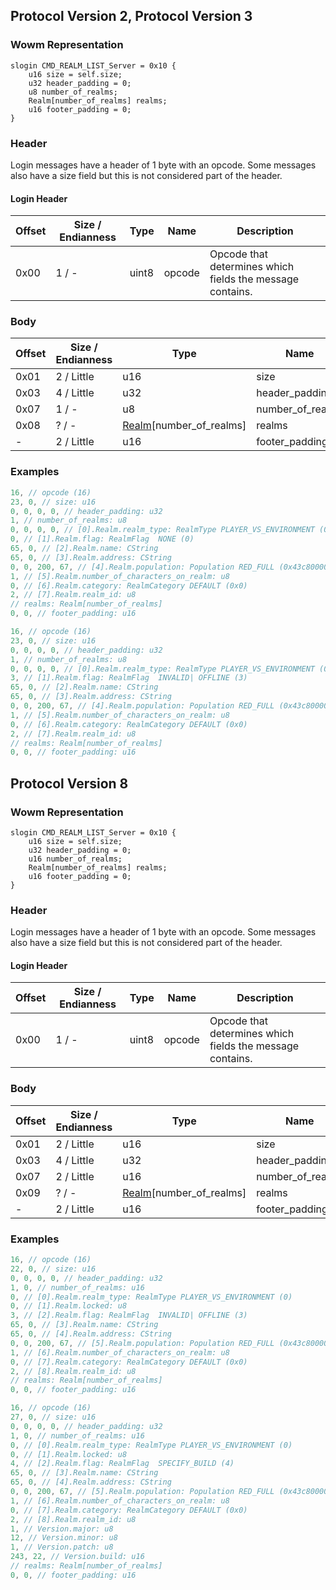 ## Protocol Version 2, Protocol Version 3

### Wowm Representation
```rust,ignore
slogin CMD_REALM_LIST_Server = 0x10 {
    u16 size = self.size;
    u32 header_padding = 0;
    u8 number_of_realms;
    Realm[number_of_realms] realms;
    u16 footer_padding = 0;
}
```
### Header

Login messages have a header of 1 byte with an opcode. Some messages also have a size field but this is not considered part of the header.

#### Login Header

| Offset | Size / Endianness | Type   | Name   | Description |
| ------ | ----------------- | ------ | ------ | ----------- |
| 0x00   | 1 / -             | uint8  | opcode | Opcode that determines which fields the message contains.|

### Body

| Offset | Size / Endianness | Type | Name | Description | Comment |
| ------ | ----------------- | ---- | ---- | ----------- | ------- |
| 0x01 | 2 / Little | u16 | size |  |  |
| 0x03 | 4 / Little | u32 | header_padding |  |  |
| 0x07 | 1 / - | u8 | number_of_realms |  |  |
| 0x08 | ? / - | [Realm](realm.md)[number_of_realms] | realms |  |  |
| - | 2 / Little | u16 | footer_padding |  |  |

### Examples
```c
16, // opcode (16)
23, 0, // size: u16
0, 0, 0, 0, // header_padding: u32
1, // number_of_realms: u8
0, 0, 0, 0, // [0].Realm.realm_type: RealmType PLAYER_VS_ENVIRONMENT (0)
0, // [1].Realm.flag: RealmFlag  NONE (0)
65, 0, // [2].Realm.name: CString
65, 0, // [3].Realm.address: CString
0, 0, 200, 67, // [4].Realm.population: Population RED_FULL (0x43c80000)
1, // [5].Realm.number_of_characters_on_realm: u8
0, // [6].Realm.category: RealmCategory DEFAULT (0x0)
2, // [7].Realm.realm_id: u8
// realms: Realm[number_of_realms]
0, 0, // footer_padding: u16
```
```c
16, // opcode (16)
23, 0, // size: u16
0, 0, 0, 0, // header_padding: u32
1, // number_of_realms: u8
0, 0, 0, 0, // [0].Realm.realm_type: RealmType PLAYER_VS_ENVIRONMENT (0)
3, // [1].Realm.flag: RealmFlag  INVALID| OFFLINE (3)
65, 0, // [2].Realm.name: CString
65, 0, // [3].Realm.address: CString
0, 0, 200, 67, // [4].Realm.population: Population RED_FULL (0x43c80000)
1, // [5].Realm.number_of_characters_on_realm: u8
0, // [6].Realm.category: RealmCategory DEFAULT (0x0)
2, // [7].Realm.realm_id: u8
// realms: Realm[number_of_realms]
0, 0, // footer_padding: u16
```
## Protocol Version 8

### Wowm Representation
```rust,ignore
slogin CMD_REALM_LIST_Server = 0x10 {
    u16 size = self.size;
    u32 header_padding = 0;
    u16 number_of_realms;
    Realm[number_of_realms] realms;
    u16 footer_padding = 0;
}
```
### Header

Login messages have a header of 1 byte with an opcode. Some messages also have a size field but this is not considered part of the header.

#### Login Header

| Offset | Size / Endianness | Type   | Name   | Description |
| ------ | ----------------- | ------ | ------ | ----------- |
| 0x00   | 1 / -             | uint8  | opcode | Opcode that determines which fields the message contains.|

### Body

| Offset | Size / Endianness | Type | Name | Description | Comment |
| ------ | ----------------- | ---- | ---- | ----------- | ------- |
| 0x01 | 2 / Little | u16 | size |  |  |
| 0x03 | 4 / Little | u32 | header_padding |  |  |
| 0x07 | 2 / Little | u16 | number_of_realms |  |  |
| 0x09 | ? / - | [Realm](realm.md)[number_of_realms] | realms |  |  |
| - | 2 / Little | u16 | footer_padding |  |  |

### Examples
```c
16, // opcode (16)
22, 0, // size: u16
0, 0, 0, 0, // header_padding: u32
1, 0, // number_of_realms: u16
0, // [0].Realm.realm_type: RealmType PLAYER_VS_ENVIRONMENT (0)
0, // [1].Realm.locked: u8
3, // [2].Realm.flag: RealmFlag  INVALID| OFFLINE (3)
65, 0, // [3].Realm.name: CString
65, 0, // [4].Realm.address: CString
0, 0, 200, 67, // [5].Realm.population: Population RED_FULL (0x43c80000)
1, // [6].Realm.number_of_characters_on_realm: u8
0, // [7].Realm.category: RealmCategory DEFAULT (0x0)
2, // [8].Realm.realm_id: u8
// realms: Realm[number_of_realms]
0, 0, // footer_padding: u16
```
```c
16, // opcode (16)
27, 0, // size: u16
0, 0, 0, 0, // header_padding: u32
1, 0, // number_of_realms: u16
0, // [0].Realm.realm_type: RealmType PLAYER_VS_ENVIRONMENT (0)
0, // [1].Realm.locked: u8
4, // [2].Realm.flag: RealmFlag  SPECIFY_BUILD (4)
65, 0, // [3].Realm.name: CString
65, 0, // [4].Realm.address: CString
0, 0, 200, 67, // [5].Realm.population: Population RED_FULL (0x43c80000)
1, // [6].Realm.number_of_characters_on_realm: u8
0, // [7].Realm.category: RealmCategory DEFAULT (0x0)
2, // [8].Realm.realm_id: u8
1, // Version.major: u8
12, // Version.minor: u8
1, // Version.patch: u8
243, 22, // Version.build: u16
// realms: Realm[number_of_realms]
0, 0, // footer_padding: u16
```
